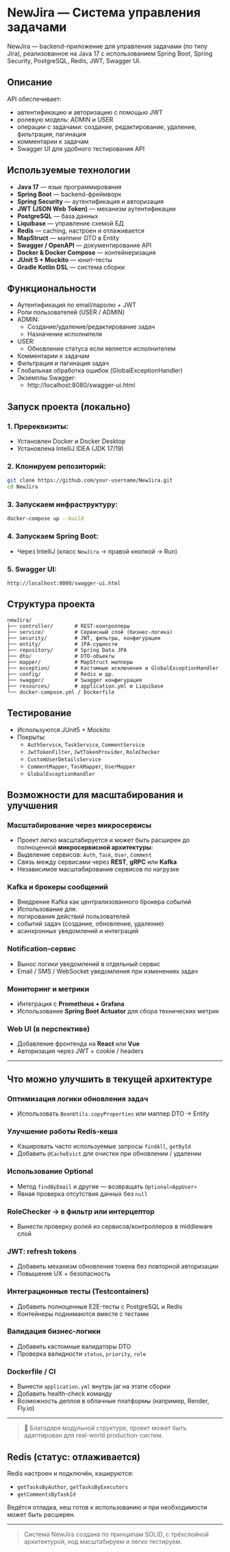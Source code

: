 #  NewJira — Система управления задачами

NewJira — backend-приложение для управления задачами (по типу Jira), реализованное на Java 17 с использованием Spring Boot, Spring Security, PostgreSQL, Redis, JWT, Swagger UI.

##  Описание

API обеспечивает:
- автентификацию и авторизацию с помощью JWT
- ролевую модель: ADMIN и USER
- операции с задачами: создание, редактирование, удаление, фильтрация, пагинация
- комментарии к задачам
- Swagger UI для удобного тестирования API

##  Используемые технологии

- **Java 17** — язык программирования
- **Spring Boot** — backend-фреймворк
- **Spring Security** — аутентификация и авторизация
- **JWT (JSON Web Token)** — механизм аутентификации
- **PostgreSQL** — база данных
- **Liquibase** — управление схемой БД
- **Redis** — caching, настроен и отлаживается
- **MapStruct** — маппинг DTO в Entity
- **Swagger / OpenAPI** — документирование API
- **Docker & Docker Compose** — контейнеризация
- **JUnit 5 + Mockito** — юнит-тесты
- **Gradle Kotlin DSL** — система сборки

##  Функциональности

- Аутентификация по email/паролю + JWT
- Роли пользователей (USER / ADMIN)
- ADMIN:
    - Создание/удаление/редактирование задач
    - Назначение исполнителя
- USER:
    - Обновление статуса если является исполнителем
- Комментарии к задачам
- Фильтрация и пагинация задач
- Глобальная обработка ошибок (GlobalExceptionHandler)
- Экземплы Swagger:
    - http://localhost:8080/swagger-ui.html

##  Запуск проекта (локально)

### 1. Пререквизиты:
- Установлен Docker и Docker Desktop
- Установлена IntelliJ IDEA (JDK 17/19)

### 2. Клонируем репозиторий:
```bash
git clone https://github.com/your-username/NewJira.git
cd NewJira
```

### 3. Запускаем инфраструктуру:
```bash
docker-compose up --build
```

### 4. Запускаем Spring Boot:
- Через IntelliJ (класс `NewJira` → правой кнопкой → Run)

### 5. Swagger UI:
```http
http://localhost:8080/swagger-ui.html
```

##  Структура проекта

```
newJira/
├── controller/       # REST-контроллеры
├── service/          # Сервисный слой (бизнес-логика)
├── security/         # JWT, фильтры, конфигурации
├── entity/           # JPA-сущности
├── repository/       # Spring Data JPA
├── dto/              # DTO-объекты
├── mapper/           # MapStruct мапперы
├── exception/        # Кастомные исключения и GlobalExceptionHandler
├── config/           # Redis и др.
├── swagger/          # Swagger конфигурация
├── resources/        # application.yml и Liquibase
└── docker-compose.yml / Dockerfile
```

##  Тестирование

- Используются JUnit5 + Mockito
- Покрыты:
    - `AuthService`, `TaskService`, `CommentService`
    - `JwtTokenFilter`, `JwtTokenProvider`, `RoleChecker`
    - `CustomUserDetailsService`
    - `CommentMapper`, `TaskMapper`, `UserMapper`
    - `GlobalExceptionHandler`


##  Возможности для масштабирования и улучшения

### Масштабирование через микросервисы
- Проект легко масштабируется и может быть расширен до полноценной **микросервисной архитектуры**:
- Выделение сервисов: `Auth`, `Task`, `User`, `Comment`
- Связь между сервисами через **REST**, **gRPC** или **Kafka**
- Независимое масштабирование сервисов по нагрузке

### Kafka и брокеры сообщений
- Внедрение Kafka как централизованного брокера событий
- Использование для:
- логирования действий пользователей
- событий задач (создание, обновление, удаление)
- асинхронных уведомлений и интеграций

### Notification-сервис
- Вынос логики уведомлений в отдельный сервис
- Email / SMS / WebSocket уведомления при изменениях задач

### Мониторинг и метрики
- Интеграция с **Prometheus + Grafana**
- Использование **Spring Boot Actuator** для сбора технических метрик

### Web UI (в перспективе)
- Добавление фронтенда на **React** или **Vue**
- Авторизация через JWT + cookie / headers

---

##  Что можно улучшить в текущей архитектуре

### Оптимизация логики обновления задач
- Использовать `BeanUtils.copyProperties` или маппер DTO → Entity

### Улучшение работы Redis-кеша
- Кэшировать часто используемые запросы `findAll`, `getById`
- Добавить `@CacheEvict` для очистки при обновлении / удалении

### Использование Optional
- Метод `findByEmail` и другие — возвращать `Optional<AppUser>`
- Явная проверка отсутствия данных без `null`

### RoleChecker → в фильтр или интерцептор
- Вынести проверку ролей из сервисов/контроллеров в middleware слой

### JWT: refresh tokens
- Добавить механизм обновления токена без повторной авторизации
- Повышение UX + безопасность

### Интеграционные тесты (Testcontainers)
- Добавить полноценные E2E-тесты с PostgreSQL и Redis
- Контейнеры поднимаются вместе с тестами

### Валидация бизнес-логики
- Добавить кастомные валидаторы DTO
- Проверка валидности `status`, `priority`, `role`

### Dockerfile / CI
- Вынести `application.yml` внутрь jar на этапе сборки
- Добавить health-check команду
- Возможность деплоя в облачные платформы (например, Render, Fly.io)

---

> 🔗 Благодаря модульной структуре, проект может быть адаптирован для real-world production-систем.

##  Redis (статус: отлаживается)
Redis настроен и подключён, кэшируются:
- `getTasksByAuthor`, `getTasksByExecutors`
- `getCommentsByTaskId`

Ведётся отладка, кеш готов к использованию и при необходимости может быть расширен.

---

> Система NewJira создана по принципам SOLID, с трёхслойной архитектурой, код масштабируем и легко тестируем.

